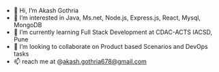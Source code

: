 - 👋 Hi, I’m Akash Gothria
- 👀 I’m interested in Java, Ms.net, Node.js, Express.js, React, Mysql, MongoDB
- 🌱 I’m currently learning Full Stack Development at CDAC-ACTS IACSD, Pune
- 💞️ I’m looking to collaborate on Product based Scenarios and DevOps tasks
- 📫 reach me at @akash.gothria678@gmail.com

<!---
askey678/askey678 is a ✨ special ✨ repository because its `README.md` (this file) appears on your GitHub profile.
You can click the Preview link to take a look at your changes.
--->
